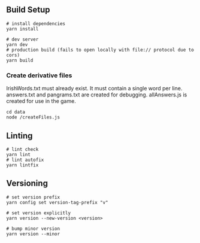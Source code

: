 ## Build Setup

```shell
# install dependencies
yarn install

# dev server
yarn dev
# production build (fails to open locally with file:// protocol due to cors)
yarn build
```

### Create derivative files

IrishWords.txt must already exist. It must contain a single word per line.
answers.txt and pangrams.txt are created for debugging.
allAnswers.js is created for use in the game.

```shell
cd data
node /createFiles.js
```

## Linting

```
# lint check
yarn lint
# lint autofix
yarn lintfix
```

## Versioning

```shell
# set version prefix
yarn config set version-tag-prefix "v"

# set version explicitly
yarn version --new-version <version>

# bump minor version
yarn version --minor
```
